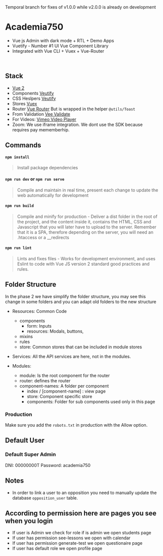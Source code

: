 Temporal branch for fixes of v1.0.0 while v2.0.0 is already on development

# Academia750

- Vue js Admin with dark mode + RTL + Demo Apps
- Vuetify - Number #1 UI Vue Component Library
- Integrated with Vue CLI + Vuex + Vue-Router

<br/>


## Stack

- [Vue 2](https://v2.vuejs.org/)
- Components [Veutify](https://v2.vuetifyjs.com/en/)
- CSS Heslpers [Veutify](https://vuetifyjs.com/en/styles/display/)
- Stores [Vuex](https://vuex.vuejs.org/)
- Router [Vue Router](https://router.vuejs.org/) But is wrapped in the helper `@utils/Toast` 
- From Validation [Vee Validate](https://vee-validate.logaretm.com/v2/guide/)
- For Videos: [Vimeo Video Player](https://www.npmjs.com/package/vue-vimeo-player)
- Zoom: We use iframe integration. We dont use the SDK because requires pay mememberhip.

## Commands
#### `npm install`
> Install package dependencies

#### `npm run dev` or `npm run serve`
> Compile and maintain in real time, present each change to update the web automatically for development

#### `npm run build`
> Compile and minify for production - Deliver a dist folder in the root of the project, and the content inside it, contains the HTML, CSS and Javascript that you will later have to upload to the server. Remember that it is a SPA, therefore depending on the server, you will need an .htaccess or a __redirects

#### `npm run lint`
> Lints and fixes files - Works for development environment, and uses Eslint to code with Vue JS version 2 standard good practices and rules.

## Folder Structure

In the phase 2 we have simplify the folder structure, you may see this change in some folders and you can adapt old folders to the new structure

- Resources: Common Code
  - components
    - form: Inputs
    - resources: Modals, buttons,
  - mixins
  - rules
  - store: Common stores that can be included in module stores

- Services: All the API services are here, not in the modules.

- Modules:
  - module: Is the root  component for the router
  - router: defines the router
  - component-names: A folder per component
    - index / [component-name] : view page
    - store: Component specific store
    - components: Folder for sub components used only in this page
    

### Production

Make sure you add the `robots.txt` in production with the Allow option.



## Default User
### Default Super Admin

DNI:  00000000T
Password: academia750

## Notes

- In order to link a user to an opposition you need to manually update the database `opposition_user` table. 

## According to permission here are pages you see when you login

- If user is Admin we check for role if is admin we open students page
- If user has permission see-lessons we open with calendar
- If user has permission generate-test we open questionaire page
- If user has default role we open profile page
